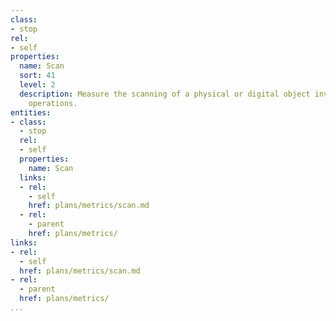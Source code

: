 ```yaml
---
class:
- stop
rel:
- self
properties:
  name: Scan
  sort: 41
  level: 2
  description: Measure the scanning of a physical or digital object involved in API
    operations.
entities:
- class:
  - stop
  rel:
  - self
  properties:
    name: Scan
  links:
  - rel:
    - self
    href: plans/metrics/scan.md
  - rel:
    - parent
    href: plans/metrics/
links:
- rel:
  - self
  href: plans/metrics/scan.md
- rel:
  - parent
  href: plans/metrics/
...
```

